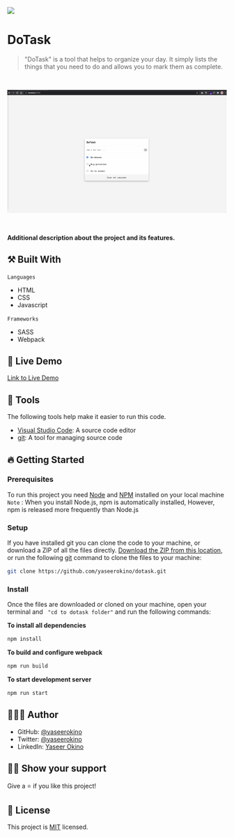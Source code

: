 ![](https://img.shields.io/badge/Microverse-blueviolet)

# DoTask

> "DoTask" is a tool that helps to organize your day. It simply lists the things that you need to do and allows you to mark them as complete.

<br>

![](./assets/gifs/interactive.gif)

<br>

**Additional description about the project and its features.**

## ⚒️ Built With

`Languages`

- HTML
- CSS
- Javascript

`Frameworks`

- SASS
- Webpack

## 📡 Live Demo

[Link to Live Demo](https://yaseerokino.github.io/dotask/)

## 🧰 Tools

The following tools help make it easier to run this code.

- [Visual Studio Code](https://code.visualstudio.com/): A source code editor
- [git](https://git-scm.com/downloads): A tool for managing source code

## 🔥 Getting Started

### **Prerequisites**

To run this project you need [Node](https://nodejs.org/en/) and [NPM](https://docs.npmjs.com/about-npm-versions) installed on your local machine
<br>
`Note` : When you install Node.js, npm is automatically installed, However, npm is released more frequently than Node.js

### **Setup**

If you have installed git you can clone the code to your machine, or download a ZIP of all the files directly.
[Download the ZIP from this location](https://github.com/yaseerokino/dotask/archive/refs/heads/main.zip), or run the following [git](https://git-scm.com/downloads) command to clone the files to your machine:

```bash
git clone https://github.com/yaseerokino/dotask.git
```

### **Install**

Once the files are downloaded or cloned on your machine, open your terminal and ` "cd to dotask folder"` and run the following commands:

**To install all dependencies**

```bash
npm install
```

**To build and configure webpack**

```bash
npm run build
```

**To start development server**

```bash
npm run start
```

## 🙎🏾‍♂️ Author

- GitHub: [@yaseerokino](https://github.com/yaseerokino)
- Twitter: [@yaseerokino](https://twitter.com/yaseerokino)
- LinkedIn: [Yaseer Okino](https://linkedin.com/in/yaseerokino)

## 👊🏾 Show your support

Give a ⭐️ if you like this project!

## 📝 License

This project is [MIT](./LICENSE) licensed.
